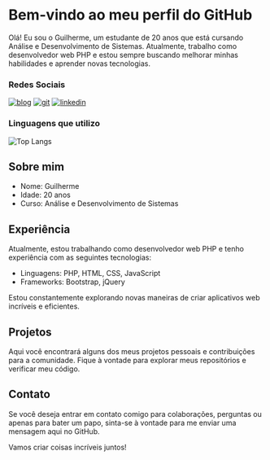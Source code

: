 # Bem-vindo ao meu perfil do GitHub

Olá! Eu sou o Guilherme, um estudante de 20 anos que está cursando Análise e Desenvolvimento de Sistemas. Atualmente, trabalho como desenvolvedor web PHP e estou sempre buscando melhorar minhas habilidades e aprender novas tecnologias.

### Redes Sociais

[![blog](https://img.shields.io/badge/Discord-7289DA?style=for-the-badge&logo=discord&logoColor=white)](guirn13)
[![git](https://img.shields.io/badge/GitHub-100000?style=for-the-badge&logo=github&logoColor=white)](https://github.com/Guirn13/)
[![linkedin](https://img.shields.io/badge/LinkedIn-0077B5?style=for-the-badge&logo=linkedin&logoColor=white)](https://www.linkedin.com/in/guilherme-neves-868090231/)

### Linguagens que utilizo

![Top Langs](https://github-readme-stats.vercel.app/api/top-langs/?username=guirn13&hide_progress=true)


## Sobre mim

- Nome: Guilherme
- Idade: 20 anos
- Curso: Análise e Desenvolvimento de Sistemas

## Experiência

Atualmente, estou trabalhando como desenvolvedor web PHP e tenho experiência com as seguintes tecnologias:

- Linguagens: PHP, HTML, CSS, JavaScript
- Frameworks: Bootstrap, jQuery

Estou constantemente explorando novas maneiras de criar aplicativos web incríveis e eficientes.

## Projetos

Aqui você encontrará alguns dos meus projetos pessoais e contribuições para a comunidade. Fique à vontade para explorar meus repositórios e verificar meu código.

## Contato

Se você deseja entrar em contato comigo para colaborações, perguntas ou apenas para bater um papo, sinta-se à vontade para me enviar uma mensagem aqui no GitHub.


Vamos criar coisas incríveis juntos!

